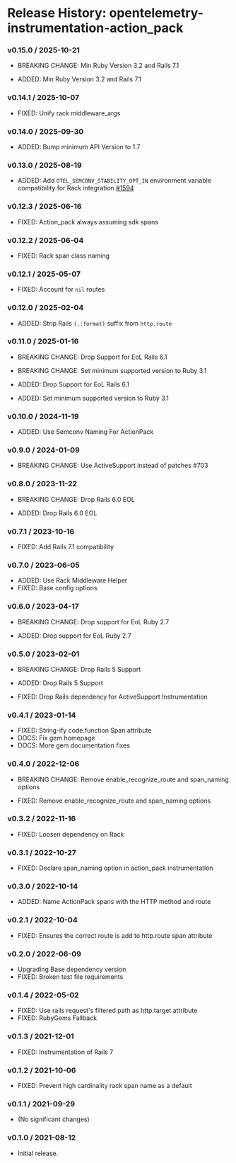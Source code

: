 # Release History: opentelemetry-instrumentation-action_pack

### v0.15.0 / 2025-10-21

* BREAKING CHANGE: Min Ruby Version 3.2 and Rails 7.1

* ADDED: Min Ruby Version 3.2 and Rails 7.1

### v0.14.1 / 2025-10-07

* FIXED: Unify rack middleware_args

### v0.14.0 / 2025-09-30

* ADDED: Bump minimum API Version to 1.7

### v0.13.0 / 2025-08-19

* ADDED: Add `OTEL_SEMCONV_STABILITY_OPT_IN` environment variable compatibility for Rack integration [#1594](https://github.com/open-telemetry/opentelemetry-ruby-contrib/pull/1594)

### v0.12.3 / 2025-06-16

* FIXED: Action_pack always assuming sdk spans

### v0.12.2 / 2025-06-04

* FIXED: Rack span class naming

### v0.12.1 / 2025-05-07

* FIXED: Account for `nil` routes

### v0.12.0 / 2025-02-04

* ADDED: Strip Rails `(.:format)` suffix from `http.route`

### v0.11.0 / 2025-01-16

* BREAKING CHANGE: Drop Support for EoL Rails 6.1
* BREAKING CHANGE: Set minimum supported version to Ruby 3.1

* ADDED: Drop Support for EoL Rails 6.1
* ADDED: Set minimum supported version to Ruby 3.1

### v0.10.0 / 2024-11-19

* ADDED: Use Semconv Naming For ActionPack

### v0.9.0 / 2024-01-09

* BREAKING CHANGE: Use ActiveSupport instead of patches #703

### v0.8.0 / 2023-11-22

* BREAKING CHANGE: Drop Rails 6.0 EOL

* ADDED: Drop Rails 6.0 EOL

### v0.7.1 / 2023-10-16

* FIXED: Add Rails 7.1 compatibility

### v0.7.0 / 2023-06-05

* ADDED: Use Rack Middleware Helper
* FIXED: Base config options

### v0.6.0 / 2023-04-17

* BREAKING CHANGE: Drop support for EoL Ruby 2.7

* ADDED: Drop support for EoL Ruby 2.7

### v0.5.0 / 2023-02-01

* BREAKING CHANGE: Drop Rails 5 Support

* ADDED: Drop Rails 5 Support
* FIXED: Drop Rails dependency for ActiveSupport Instrumentation

### v0.4.1 / 2023-01-14

* FIXED: String-ify code.function Span attribute
* DOCS: Fix gem homepage
* DOCS: More gem documentation fixes

### v0.4.0 / 2022-12-06

* BREAKING CHANGE: Remove enable_recognize_route and span_naming options

* FIXED: Remove enable_recognize_route and span_naming options

### v0.3.2 / 2022-11-16

* FIXED: Loosen dependency on Rack

### v0.3.1 / 2022-10-27

* FIXED: Declare span_naming option in action_pack instrumentation

### v0.3.0 / 2022-10-14

* ADDED: Name ActionPack spans with the HTTP method and route

### v0.2.1 / 2022-10-04

* FIXED: Ensures the correct route is add to http.route span attribute

### v0.2.0 / 2022-06-09

* Upgrading Base dependency version
* FIXED: Broken test file requirements

### v0.1.4 / 2022-05-02

* FIXED: Use rails request's filtered path as http.target attribute
* FIXED: RubyGems Fallback

### v0.1.3 / 2021-12-01

* FIXED: Instrumentation of Rails 7

### v0.1.2 / 2021-10-06

* FIXED: Prevent high cardinality rack span name as a default

### v0.1.1 / 2021-09-29

* (No significant changes)

### v0.1.0 / 2021-08-12

* Initial release.
